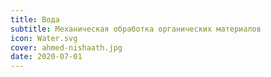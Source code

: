 ```yaml
---
title: Вода
subtitle: Механическая обработка органических материалов
icon: Water.svg
cover: ahmed-nishaath.jpg
date: 2020-07-01
---
```


